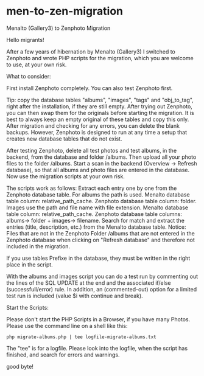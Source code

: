 # men-to-zen-migration
Menalto (Gallery3) to Zenphoto Migration

Hello migrants!

After a few years of hibernation by Menalto (Gallery3) I switched to Zenphoto and wrote PHP scripts for the migration, which you are welcome to use, at your own risk.


What to consider:

First install Zenphoto completely.
You can also test Zenphoto first.

Tip: copy the database tables "albums", "images", "tags" and "obj_to_tag", right after the installation, if they are still empty. After trying out Zenphoto, you can then swap them for the originals before starting the migration. It is best to always keep an empty original of these tables and copy this only. After migration and checking for any errors, you can delete the blank backups.  However, Zenphoto is designed to run at any time a setup that creates new database tables that do not exist.

After testing Zenphoto, delete all test photos and test albums, in the backend, from the database and folder /albums.
Then upload all your photo files to the folder /albums.
Start a scan in the backend (Overview -> Refresh database), so that all albums and photo files are entered in the database.
Now use the migration scripts at your own risk.

The scripts work as follows:
Extract each entry one by one from the Zenphoto database table. For albums the path is used. Menalto database table column: relative_path_cache. Zenphoto database table column: folder. Images use the path and file name with file extension. Menalto database table column: relative_path_cache. Zenphoto database table columns: albums-> folder + images-> filename. Search for match and extract the entries (title, description, etc.) from the Menalto database table.
Notice: Files that are not in the Zenphoto Folder /albums that are not entered in the Zenphoto database when clicking on "Refresh database" and therefore not included in the migration.

If you use tables Prefixe in the database, they must be written in the right place in the script.

With the albums and images script you can do a test run by commenting out the lines of the SQL UPDATE at the end and the associated if/else (successfull/error) rule. In addition, an (commented-out) option for a limited test run is included (value $i with continue and break).

Start the Scripts:

Please don't start the PHP Scripts in a Browser, if you have many Photos. Please use the command line on a shell like this:

```php migrate-albums.php | tee logfile-migrate-albums.txt```

The "tee" is for a logfile. Please look into the logfile, when the script has finished, and search for errors and warnings.

good byte!
